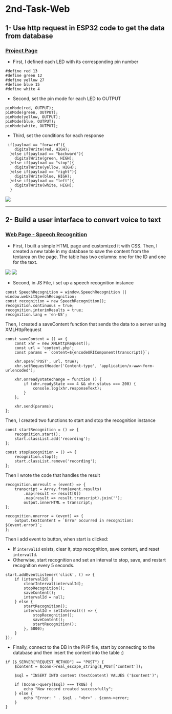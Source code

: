 # 2nd-Task-Web

## 1- Use http request in ESP32 code to get the data from database

 ### [Project Page](https://wokwi.com/projects/403532315770129409)

- First, I defined each LED with its corresponding pin number
```
#define red 13
#define green 12
#define yellow 27
#define blue 15
#define white 4
```
- Second, set the pin mode for each LED to OUTPUT
```
pinMode(red, OUTPUT);
pinMode(green, OUTPUT);
pinMode(yellow, OUTPUT);
pinMode(blue, OUTPUT);
pinMode(white, OUTPUT);
```
- Third, set the conditions for each response
```
 if(payload == "forward"){
    digitalWrite(red, HIGH);
  }else if(payload == "backward"){
    digitalWrite(green, HIGH);
  }else if(payload == "stop"){
    digitalWrite(yellow, HIGH);
  }else if(payload == "right"){
    digitalWrite(blue, HIGH);
  }else if(payload == "left"){
    digitalWrite(white, HIGH);
  }
```

![](imgs/t2-1.png)  

----
## 2- Build a user interface to convert voice to text

### [Web Page - Speech Recognition](https://5efatimah.github.io/2nd-Task-Web/)

- First, I built a simple HTML page and customized it with CSS. Then, I created a new table in my database to save the content from the textarea on the page. The table has two columns: one for the ID and one for the text.

![](imgs/t2-2-1.png)
![](imgs/t2-2-2.png)

- Second, in JS File, i set up a speech recognition instance
```
const SpeechRecognition = window.SpeechRecognition || window.webkitSpeechRecognition;
const recognition = new SpeechRecognition();
recognition.continuous = true;
recognition.interimResults = true;
recognition.lang = 'en-US';
```

Then, I created a saveContent function that sends the data to a server using XMLHttpRequest
```
const saveContent = () => {
    const xhr = new XMLHttpRequest();
    const url = 'content.php';
    const params = `content=${encodeURIComponent(transcript)}`;

    xhr.open('POST', url, true);
    xhr.setRequestHeader('Content-type', 'application/x-www-form-urlencoded');

    xhr.onreadystatechange = function () {
        if (xhr.readyState === 4 && xhr.status === 200) {
            console.log(xhr.responseText);
        }
    };

    xhr.send(params);
};
```
Then, I created two functions to start and stop the recognition instance
```
const startRecognition = () => {
    recognition.start();
    start.classList.add('recording');
};

const stopRecognition = () => {
    recognition.stop();
    start.classList.remove('recording');
};
```
Then I wrote the code that handles the result
```
recognition.onresult = (event) => {
    transcript = Array.from(event.results)
        .map(result => result[0])
        .map(result => result.transcript).join('');
        output.innerHTML = transcript;
};

recognition.onerror = (event) => {
    output.textContent = `Error occurred in recognition: ${event.error}`;
};
```
Then i add event to button, when start is clicked:
 - If `intervalId` exists, clear it, stop recognition, save content, and reset `intervalId`.
 - Otherwise, start recognition and set an interval to stop, save, and restart recognition every 5 seconds.
```
start.addEventListener('click', () => {
    if (intervalId) {
        clearInterval(intervalId);
        stopRecognition();
        saveContent();
        intervalId = null;
    } else {
        startRecognition();
        intervalId = setInterval(() => {
            stopRecognition();
            saveContent();
            startRecognition();
        }, 5000);
    }
});
```
- Finally, connect to the DB
 In the PHP file, start by connecting to the database and then insert the content into the table :)
```
if ($_SERVER["REQUEST_METHOD"] == "POST") {
    $content = $conn->real_escape_string($_POST['content']);

    $sql = "INSERT INTO content (textContent) VALUES ('$content')";

    if ($conn->query($sql) === TRUE) {
        echo "New record created successfully";
    } else {
        echo "Error: " . $sql . "<br>" . $conn->error;
    }
}
```
